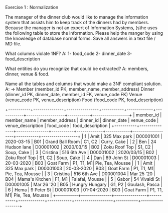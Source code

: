 Exercise 1 : Normalization

The manager of the dinner club would like to manage the information system that assists him to keep track of the dinners had by members. Because the manager is not an expert of Information Systems, (s)he uses the following table to store the information. Please help the manger by using the knowledge of database normal forms. Save all answers in a text file / MD file.

What columns violate 1NF?
A:
1- food_code
2- dinner_date
3- food_description

What entities do you recognize that could be extracted?
A: members, dinner, venue & food.

Name all the tables and columns that would make a 3NF compliant solution.
A: ->
Member (member_id PK, member_name, member_address)
Dinner (dinner_id PK, dinner_date, member_id FK, venue_code FK)
Venue (venue_code PK, venue_description)
Food (food_code PK, food_description)

+-----------+---------------+----------------+-----------+-------------+------------+-------------------+-----------+------------------+
| member_id | member_name | member_address | dinner_id | dinner_date | venue_code | venue_description | food_code | food_description |
+-----------+---------------+----------------+-----------+-------------+------------+-------------------+-----------+------------------+
| 1 | Amit | 325 Max park | D00001001 | 2020-03-15 | B01 | Grand Ball Room | C1, C2 | Curry, Cake |
| 2 | Ben | 24 Hudson lane | D00001002 | 2020/03/15 | B02 | Zoku Roof Top | S1, C2 | Soup, Cake |
| 3 | Cristina | 516 6th Ave | D00001002 | 2020/03/15 | B02 | Zoku Roof Top | S1, C2 | Soup, Cake |
| 4 | Dan | 89 John St | D00001003 | 20-03-2020 | B03 | Goat Farm | P1, T1, M1| Pie, Tea, Mousse |
| 1 | Amit | 325 Max park | D00001003 | 20-03-2020 | B03 | Goat Farm | P1, T1, M1| Pie, Tea, Mousse |
| 3 | Cristina | 516 6th Ave | D00001004 | Mar 25 '20 | B04 | Mama's Kitchen | F1, M1 | Falafal, Mousse |
| 5 | Gabor | 54 Vivaldi St | D00001005 | Mar 26 '20 | B05 | Hungry Hungary | G1, P2 | Goulash, Pasca |
| 6 | Hema | 9 Peter St | D00001003 | 01-04-2020 | B03 | Goat Farm | P1, T1, M1| Pie, Tea, Mousse |
+-----------+---------------+----------------+-----------+-------------+------------+-------------------+-----------+------------------+
